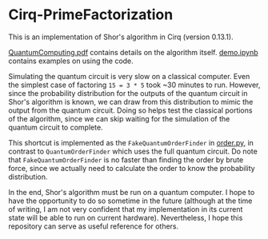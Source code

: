 # Cirq-PrimeFactorization

This is an implementation of Shor's algorithm in Cirq (version 0.13.1).

[QuantumComputing.pdf](QuantumComputing.pdf) contains details on the algorithm itself.
[demo.ipynb](demo.ipynb) contains examples on using the code.

Simulating the quantum circuit is very slow on a classical computer.
Even the simplest case of factoring `15 = 3 * 5` took ~30 minutes to run.
However, since the probability distribution for the outputs of the quantum circuit in Shor's algorithm is known, we can draw from this distribution to mimic the output from the quantum circuit.
Doing so helps test the classical portions of the algorithm, since we can skip waiting for the simulation of the quantum circuit to complete.

This shortcut is implemented as the `FakeQuantumOrderFinder` in [order.py](order.py), in contrast to `QuantumOrderFinder` which uses the full quantum circuit.
Do note that `FakeQuantumOrderFinder` is no faster than finding the order by brute force, since we actually need to calculate the order to know the probability distribution.

In the end, Shor's algorithm must be run on a quantum computer.
I hope to have the opportunity to do so sometime in the future (although at the time of writing, I am not very confident that my implementation in its current state will be able to run on current hardware).
Nevertheless, I hope this repository can serve as useful reference for others.
